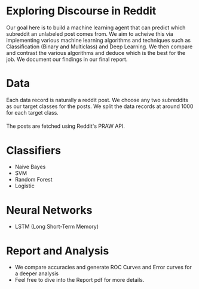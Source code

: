 # Exploring Discourse in Reddit

Our goal here is to build a machine learning agent that can predict which subreddit an unlabeled post comes from. We aim to acheive this via implementing various machine learning algorithms and techniques such as Classification (Binary and Multiclass) and Deep Learning.  We then compare and contrast the various algorithms and deduce which is the best for the job. We document our findings in our final report.


# Data
Each data record is naturally a reddit post. We choose any two subreddits as our target classes for the posts. We split the data records at around 1000 
for each target class.
####
The posts are fetched using Reddit's PRAW API.

# Classifiers

  * Naive Bayes
  * SVM
  * Random Forest
  * Logistic
# Neural Networks
  * LSTM (Long Short-Term Memory)

# Report and Analysis
  * We compare accuracies and generate ROC Curves and Error curves for a deeper analysis
  * Feel free to dive into the Report pdf for more details.
  
